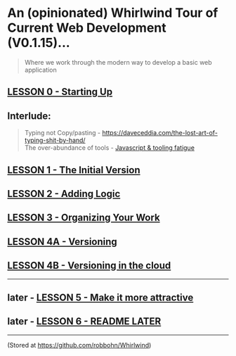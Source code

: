 # An (opinionated) Whirlwind Tour of Current Web Development (V0.1.15)...

> Where we work through the modern way to develop a basic web application  

## [LESSON 0 - Starting Up](https://github.com/robbohn/Whirlwind/blob/master/LESSON00/README.md)

## __Interlude:__ 
> Typing not Copy/pasting - <https://daveceddia.com/the-lost-art-of-typing-shit-by-hand/>     
> The over-abundance of tools - [Javascript & tooling fatigue](https://medium.com/@ericclemmons/javascript-fatigue-48d4011b6fc4)     

## [LESSON 1 - The Initial Version](https://github.com/robbohn/Whirlwind/blob/master/LESSON01/README.md)

## [LESSON 2 - Adding Logic](https://github.com/robbohn/Whirlwind/blob/master/LESSON02/README.md)

## [LESSON 3 - Organizing Your Work](https://github.com/robbohn/Whirlwind/blob/master/LESSON03/README.md)

## [LESSON 4A - Versioning](https://github.com/robbohn/Whirlwind/blob/master/LESSON04/README_A.md)

## [LESSON 4B - Versioning in the cloud](https://github.com/robbohn/Whirlwind/blob/master/LESSON04/README_B.md)

--------------------

## later - [LESSON 5 - Make it more attractive](https://github.com/robbohn/Whirlwind/blob/master/LESSON05/README.md)

## later - [LESSON 6 - README LATER](https://github.com/robbohn/Whirlwind/blob/master/README_later.md)

--------------------

(Stored at <https://github.com/robbohn/Whirlwind>)
